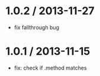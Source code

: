 
1.0.2 / 2013-11-27
==================

 * fix fallthrough bug

1.0.1 / 2013-11-15 
==================

 * fix: check if .method matches

